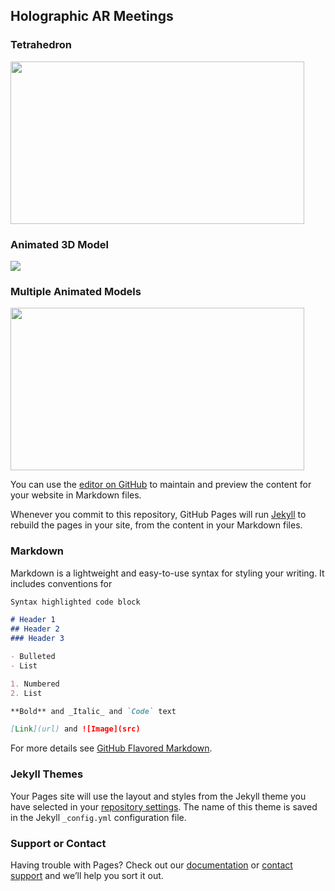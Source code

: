 ## Holographic AR Meetings

### Tetrahedron
<img src = "https://github.com/lliu12/holomeetings/blob/main/gifs/cropped_spinning_pyramid.gif?raw=true" width="470" height="260"/>


### Animated 3D Model
<img src= "https://github.com/lliu12/holomeetings/blob/main/gifs/cropped_single_fox.gif?raw=true" />


### Multiple Animated Models
<img src = "https://github.com/lliu12/holomeetings/blob/main/gifs/cropped_four_foxes.gif?raw=true" width="470" height="260" />

You can use the [editor on GitHub](https://github.com/lliu12/holographic_meetings/edit/main/README.md) to maintain and preview the content for your website in Markdown files.

Whenever you commit to this repository, GitHub Pages will run [Jekyll](https://jekyllrb.com/) to rebuild the pages in your site, from the content in your Markdown files.

### Markdown

Markdown is a lightweight and easy-to-use syntax for styling your writing. It includes conventions for

```markdown
Syntax highlighted code block

# Header 1
## Header 2
### Header 3

- Bulleted
- List

1. Numbered
2. List

**Bold** and _Italic_ and `Code` text

[Link](url) and ![Image](src)
```

For more details see [GitHub Flavored Markdown](https://guides.github.com/features/mastering-markdown/).

### Jekyll Themes

Your Pages site will use the layout and styles from the Jekyll theme you have selected in your [repository settings](https://github.com/lliu12/holographic_meetings/settings). The name of this theme is saved in the Jekyll `_config.yml` configuration file.

### Support or Contact

Having trouble with Pages? Check out our [documentation](https://docs.github.com/categories/github-pages-basics/) or [contact support](https://github.com/contact) and we’ll help you sort it out.
